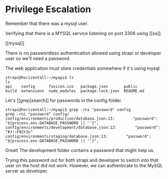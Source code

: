 # Privilege Escalation
Remember that there was a mysql user. 

Verifying that there is a MYSQL service listening on port 3306 using [[ss]].


[[mysql]]


There is no passwordless authentication allowed using strapi or developer user so we'll need a password.

The web application must store credentials somewhere if it's using mysql. 

```
strapi@horizontall:~/myapi$ ls       
ls
api    config      favicon.ico   package.json       public
build  extensions  node_modules  package-lock.json  README.md
```

Let's [[grep|search]] for passwords in the config folder.

```
strapi@horizontall:~/myapi$ grep -rni "password" config
grep -rni "password" config/
config/environments/production/database.json:13:        "password": "${process.env.DATABASE_PASSWORD || ''}",
config/environments/development/database.json:12:        "password": "#J!:F9Zt2u"
config/environments/staging/database.json:13:        "password": "${process.env.DATABASE_PASSWORD || ''}",
```

Great! The development folder contains a password that might help us. 

Trying this password out for both strapi and developer to switch into that user on the host did not work. However, we can authenticate to the MySQL server as developer.